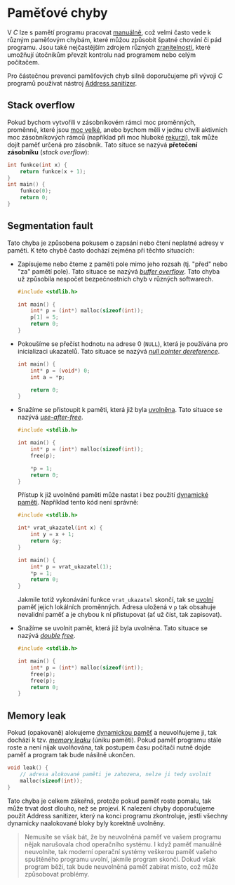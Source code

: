 # Paměťové chyby
V *C* lze s pamětí programu pracovat [manuálně](../c/prace_s_pameti/dynamicka_pamet.md), což velmi často vede
k různým paměťovým chybám, které můžou způsobit špatné chování či pád programu. Jsou také
nejčastějším zdrojem různých
[zranitelností](https://owasp.org/www-community/attacks/Buffer_overflow_attack), které umožňují
útočníkům převzít kontrolu nad programem nebo celým počítačem.

Pro částečnou prevenci paměťových chyb silně doporučujeme při vývoji *C* programů používat
nástroj [Address sanitizer](../prostredi/ladeni.md#address-sanitizer).

## Stack overflow
Pokud bychom vytvořili v zásobníkovém rámci moc proměnných, proměnné, které jsou
[moc velké](../c/pole/pole.md), anebo bychom měli v jednu chvíli aktivních moc zásobníkových rámců
(například při moc hluboké [rekurzi](../c/funkce/rekurze.md)), tak může dojít paměť určená pro zásobník.
Tato situce se nazývá **přetečení zásobníku** (*stack overflow*):
```c
int funkce(int x) {
    return funkce(x + 1);
}
int main() {
    funkce(0);
    return 0;
}
```

## Segmentation fault
Tato chyba je způsobena pokusem o zapsání nebo čtení neplatné adresy v paměti. K této chybě často
dochází zejména při těchto situacích:
- Zapísujeme nebo čteme z paměti pole mimo jeho rozsah (tj. "před" nebo "za" pamětí pole).
Tato situace se nazývá [*buffer overflow*](https://owasp.org/www-community/vulnerabilities/Buffer_Overflow).
Tato chyba už způsobila nespočet bezpečnostních chyb v různých softwarech.
    ```c
    #include <stdlib.h>

    int main() {
        int* p = (int*) malloc(sizeof(int));
        p[1] = 5;
        return 0;
    }
    ```
- Pokoušíme se přečíst hodnotu na adrese 0 (`NULL`), která je používána pro inicializaci
ukazatelů. Tato situace se nazývá
[*null pointer dereference*](https://owasp.org/www-community/vulnerabilities/Null_Dereference).
    ```c
    int main() {
        int* p = (void*) 0;
        int a = *p;
    
        return 0;
    }
    ```
- Snažíme se přistoupit k paměti, která již byla [uvolněna](../c/prace_s_pameti/dynamicka_pamet.md#uvolnění-paměti).
Tato situace se nazývá
[*use-after-free*](https://owasp.org/www-community/vulnerabilities/Using_freed_memory).
    ```c
    #include <stdlib.h>

    int main() {
        int* p = (int*) malloc(sizeof(int));
        free(p);

        *p = 1;
        return 0;
    }
    ```
    Přístup k již uvolněné paměti může nastat i bez použití
    [dynamické paměti](../c/prace_s_pameti/dynamicka_pamet.md). Například tento kód není správně:
    ```c
    #include <stdlib.h>

    int* vrat_ukazatel(int x) {
        int y = x + 1;
        return &y;
    }

    int main() {
        int* p = vrat_ukazatel(1);
        *p = 1;
        return 0;
    }
    ```
    Jakmile totiž vykonávání funkce `vrat_ukazatel` skončí, tak se
    [uvolní](../c/prace_s_pameti/automaticka_pamet.md) paměť jejich lokálních proměnných. Adresa
    uložená v `p` tak obsahuje nevalidní paměť a je chybou k ní přistupovat (ať už číst, tak
    zapisovat).

- Snažíme se uvolnit pamět, která již byla uvolněna. Tato situace se nazývá
[*double free*](https://owasp.org/www-community/vulnerabilities/Doubly_freeing_memory).
    ```c
    #include <stdlib.h>

    int main() {
        int* p = (int*) malloc(sizeof(int));
        free(p);
        free(p);
        return 0;
    }
    ```

## Memory leak
Pokud (opakovaně) alokujeme [dynamickou paměť](../c/prace_s_pameti/dynamicka_pamet.md) a neuvolňujeme ji, tak
dochází k tzv. [*memory leaku*](https://owasp.org/www-community/vulnerabilities/Memory_leak)
(úniku paměti). Pokud paměť programu stále roste a není nijak uvolňována, tak postupem času počítači
nutně dojde paměť a program tak bude násilně ukončen.
```c
void leak() {
    // adresa alokované paměti je zahozena, nelze ji tedy uvolnit
    malloc(sizeof(int));
}
```
Tato chyba je celkem zákeřná, protože pokud paměť roste pomalu, tak může trvat dost dlouho, než se
projeví. K nalezení chyby doporučujeme použít Address sanitizer, který na konci programu zkontroluje,
jestli všechny dynamicky naalokované bloky byly korektně uvolněny.

> Nemusíte se však bát, že by neuvolněná paměť ve vašem programu nějak narušovala chod operačního
> systému. I když paměť manuálně neuvolníte, tak moderní operační systémy veškerou paměť vašeho
> spuštěného programu uvolní, jakmile program skončí. Dokud však program běží, tak bude neuvolněná
> paměť zabírat místo, což může způsobovat problémy.

